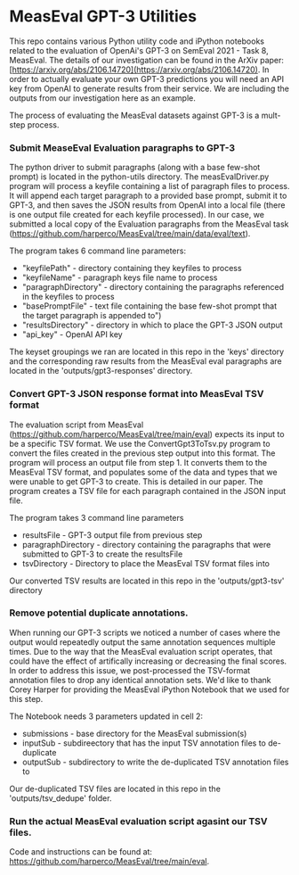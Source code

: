 # MeasEval GPT-3 Utilities

This repo contains various Python utility code and iPython notebooks related to the evaluation of OpenAi's GPT-3 on SemEval 2021 - Task 8, MeasEval. The details of our investigation can be found in the ArXiv paper: [https://arxiv.org/abs/2106.14720](https://arxiv.org/abs/2106.14720). In order to actually evaluate your own GPT-3 predictions you will need an API key from OpenAI to generate results from their service.  We are including the outputs from our investigation here as an example.

The process of evaluating the MeasEval datasets against GPT-3 is a mult-step process. 


### Submit MeaseEval Evaluation paragraphs to GPT-3

The python driver to submit paragraphs (along with a base few-shot prompt) is located in the python-utils directory. The measEvalDriver.py program will process a keyfile containing a list of paragraph files to process. It will append each target paragraph to a provided base prompt, submit it to GPT-3, and then saves the JSON results from OpenAI into a local file (there is one output file created for each keyfile processed). In our case, we submitted a local copy of the Evaluation paragraphs from the MeasEval task (https://github.com/harperco/MeasEval/tree/main/data/eval/text). 

The program takes 6 command line parameters:

- "keyfilePath" - directory containing they keyfiles to process
- "keyfileName" - paragraph keys file name to process
- "paragraphDirectory" - directory containing the paragraphs referenced in the keyfiles to process
- "basePromptFile" - text file containing the base few-shot prompt that the target paragraph is appended to")
- "resultsDirectory" - directory in which to place the GPT-3 JSON output
- "api_key" - OpenAI API key

The keyset groupings we ran are located in this repo in the 'keys' directory and the corresponding raw results from the MeasEval eval paragraphs are located in the 'outputs/gpt3-responses' directory.

### Convert GPT-3 JSON response format into MeasEval TSV format

The evaluation script from MeasEval (https://github.com/harperco/MeasEval/tree/main/eval) expects its input to be a specific TSV format. We use the ConvertGpt3ToTsv.py program to convert the files created in the previous step output into this format. The program will process an output file from step 1. It converts them to the MeasEval TSV format, and populates some of the data and types that we were unable to get GPT-3 to create. This is detailed in our paper. The program creates a TSV file for each paragraph contained in the JSON input file. 

The program takes 3 command line parameters

- resultsFile - GPT-3 output file from previous step
- paragraphDirectory - directory containing the paragraphs that were submitted to GPT-3 to create the resultsFile
- tsvDirectory - Directory to place the MeasEval TSV format files into

Our converted TSV results are located in this repo in the 'outputs/gpt3-tsv'  directory 

### Remove potential duplicate annotations.

When running our GPT-3 scripts we noticed a number of cases where the output would repeatedly output the same annotation sequences multiple times. Due to the way that the MeasEval evaluation script operates, that could have the effect of artifically increasing or decreasing the final scores. In order to address this issue, we post-processed the TSV-format annotation files to drop any identical annotation sets. We'd like to thank Corey Harper for providing the MeasEval iPython Notebook that we used for this step. 

The Notebook needs 3 parameters updated in cell 2:

- submissions - base directory for the MeasEval submission(s)
- inputSub - subdireectory that has the input TSV annotation files to de-duplicate
- outputSub - subdirectory to write the de-duplicated TSV annotation files to

Our de-duplicated TSV files are located in this repo in the 'outputs/tsv_dedupe' folder.

### Run the actual MeasEval evaluation script agasint our TSV files. 

Code and instructions can be found at: https://github.com/harperco/MeasEval/tree/main/eval.


